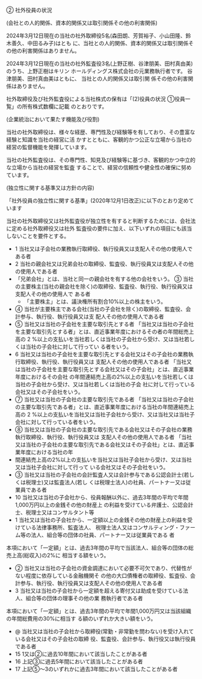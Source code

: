 ② 社外役員の状況

(会社との人的関係、資本的関係又は取引関係その他の利害関係)

2024年3月12日現在の当社の社外取締役5名(森田朗、芳賀裕子、小山田隆、鈴木善久、中田るみ子)はとも に、当社との人的関係、資本的関係又は取引関係その他の利害関係はありません。

2024年3月12日現在の当社の社外監査役3名(上野正樹、谷津朋美、田村真由美)のうち、上野正樹はキリン ホールディングス株式会社の元業務執行者です。 谷津朋美、田村真由美はともに、 当社との人的関係又は取引関 係その他の利害関係はありません。

社外取締役及び社外監査役による当社株式の保有は「(2)役員の状況 ①役員一覧」の所有株式数欄に記載 のとおりです。

(企業統治において果たす機能及び役割)

当社の社外取締役は、様々な経歴、専門性及び経験等を有しており、その豊富な経験と知識を当社の経営に活 かすとともに、客観的かつ公正な立場から当社の経営の監督機能を発揮しています。

当社の社外監査役は、その専門性、知見及び経験等に基づき、客観的かつ中立的な立場から当社の経営を監査 することで、経営の信頼性や健全性の確保に努めています。

(独立性に関する基準又は方針の内容)

「社外役員の独立性に関する基準」(2020年12月1日改正)に以下のとおり定めています

当社の社外取締役又は社外監査役が独立性を有すると判断するためには、会社法に定める社外取締役又は社外 監査役の要件に加え、以下いずれの項目にも該当しないことを要件とする。

- 1 当社又は子会社の業務執行取締役、執行役員又は支配人その他の使用人である者
- 2 当社の親会社又は兄弟会社の取締役、監査役、執行役員又は支配人その他の使用人である者
- 「兄弟会社」とは、当社と同一の親会社を有する他の会社をいう。 ③ 当社の主要株主(当社の親会社を除く)の取締役、監査役、執行役、執行役員又は支配人その他の使用人で ある者
	- 「主要株主」とは、議決権所有割合10%以上の株主をいう。
- ④ 当社が主要株主である会社(当社の子会社を除く)の取締役、監査役、会計参与、執行役、執行役員又は支 配人その他の使用人である者
- ⑤ 当社又は当社の子会社を主要な取引先とする者 「当社又は当社の子会社を主要な取引先とする者」とは、直近事業年度におけるその者の年間総売上高の 2 %以上の支払いを当社若しくは当社の子会社から受け、又は当社若しくは当社の子会社に対して行ってい る者をいう。
- 6 当社又は当社の子会社を主要な取引先とする会社又はその子会社の業務執行取締役、執行役、執行役員又は 支配人その他の使用人である者 「当社又は当社の子会社を主要な取引先とする会社又はその子会社」とは、直近事業年度におけるその会社 の年間連結売上高の2%以上の支払いを当社若しくは当社の子会社から受け、又は当社若しくは当社の子会 社に対して行っている会社又はその子会社をいう。
- ⑦ 当社又は当社の子会社の主要な取引先である者 「当社又は当社の子会社の主要な取引先である者」とは、直近事業年度における当社の年間連結売上高の 2 %以上の支払いを当社又は当社子会社から受け、又は当社又は当社子会社に対して行っている者をいう。
- ⑧ 当社又は当社の子会社の主要な取引先である会社又はその子会社の業務執行取締役、執行役、執行役員又は 支配人その他の使用人である者 「当社又は当社の子会社の主要な取引先である会社又はその子会社」とは、直近事業年度における当社の年
- 間連結売上高の2%以上の支払いを当社又は当社子会社から受け、又は当社又は当社子会社に対して行って いる会社又はその子会社をいう。
- ③ 当社又は当社の子会社の会計監査人又は会計参与である公認会計士(若しくは税理士)又は監査法人(若し くは税理士法人)の社員、パートナー又は従業員である者
- 10 当社又は当社の子会社から、役員報酬以外に、過去3年間の平均で年間1,000万円以上の金銭その他の財産上 の利益を受けている弁護士、公認会計士、税理士又はコンサルタント等
- 1 当社又は当社の子会社から、一定額以上の金銭その他の財産上の利益を受けている法律事務所、監査法人、 税理士法人又はコンサルティング・ファーム等の法人、組合等の団体の社員、パートナー又は従業員である 者

本項において「一定額」とは、過去3年間の平均で当該法人、組合等の団体の総売上高(総収入)の2%に 相当する額をいう。

- ② 当社又は当社の子会社の資金調達において必要不可欠であり、代替性がない程度に依存している金融機関そ の他の大口債権者の取締役、監査役、会計参与、執行役、執行役員又は支配人その他の使用人である者
- 3 当社又は当社の子会社から一定額を超える寄付又は助成を受けている法人、組合等の団体の理事その他の業 務執行者である者

本項において「一定額」とは、過去3年間の平均で年間1,000万円又は当該組織の年間総費用の30%に相当す る額のいずれか大きい額をいう。

- @ 当社又は当社の子会社から取締役(常勤・非常勤を問わない)を受け入れている会社又はその子会社の取締 役、監査役、会計参与、執行役又は執行役員である者
- 15 1又は②に過去10年間において該当したことがある者
- 16 上記③に過去5年間において該当したことがある者
- 17 上記⑤〜3のいずれかに過去3年間において該当したことがある者